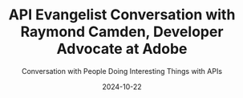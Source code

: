 ---
title: API Evangelist Conversation with Raymond Camden, Developer Advocate at Adobe
description: I was happy to have Raymond Camden, Developer Advocate at Adobe come by for another conversation. Raymond was on Breaking Changes back in the day, and I've been a follower of his work for well over a decade. He provided his obligatory plug for Adobe APIs he is an advocate for, but what is really motivating him was his new work at the intersection of API and AI. I don't have the time and budget to go to deep on AI, so I enjoy learning from someone who is as curious and pragmatic as I am about new technologies, a conversation that left me with some ideas of how I am going to use not just ChatGPT, but also Google Gemini for some of the API profiling work I am doing.
date: 2024-10-22
guestName: Raymond Camden
guestRole: Developer Advocate
guestCompany: Adobe
guestIndustry: Software
guestImage: /assets/img/people/raymond-camden-headshot.jpeg
bio: I'm an expert in developer evangelism and advocacy, web technologies, Jamstack and more with a passion for teaching others. I've written about, and presented on, technologies for the past twenty years and enjoy helping others become passionate about the web as well. My ideal role is as an evangelist/developer advocate where I can help others learn about new technologies and products. I write at raymondcamden.com (approximately 300K page views per month) and other industry publications. I've authored (and contributed to) multiple books over the years and speak at conferences around the world.
obfuscated: false
summary: Producing real world insights using AI APIs.
subtitle: Conversation with People Doing Interesting Things with APIs
audio_file: https://kinlane-productions2.s3.amazonaws.com/api-evangelist-conversations/api-evangelist-conversations-raymond-camden-adobe.wav
audio_length: 87897306  
youtubeId: FutV8B9mwdE
sound_cloud: https://soundcloud.com/kinlane/api-evangelist-conversation-with-raymond-camden-developer-advocate-at-adobe
duration: '0:16:37'
publish_date: "2024-10-22 15:00:00"
url: https://conversations.apievangelist.com/sessions/2024-10-22-raymond-camden-adobe.html
tags:
  - PDF
  - Images
  - AI
  - Artificial Intelligence
partnerImage: https://kinlane-productions2.s3.amazonaws.com/api-evangelist-partners/apimatic-banner-728.jpg
partnerUrl: https://bit.ly/3NyONos
partnerTitle: Maximize API Adoption
conversation: 

  - question: Who are you?
    answer: I am Raymond Camden. Welcome Ray.

  - question: What is your role?
    answer: I am a senior developer evangelist for Adobe. 

  - question: What are you working on?
    answer: Too many different things. So my main like nine to five, uh, I was hired by the Acrobat services team, uh, which is a group of APIs related to document management. And I like to be honest when I talk about it and say, it's not. It's not cool, it's not awesome, but it's super practical. It's all kind of stuff like, you know, we're getting millions of documents and word, et cetera, and we want to, uh, consolidate on PDF. So we allow you to go from office to PDF at scale. Um, Again, not, not fun, but like super practical. Um, you need to do, you have millions of documents and you want to offer samples online because you sell eBooks. Uh, we can do things like splitting PDFs. So you can shove out like the first 10 pages, whatever. Uh, everything that you could do in Acrobat, the kind of slice and dice PDFs and stuff we have APIs for. Um, and very easy to use, uh, very simple. Very practical. Uh, there are some kind of cool ones where you could do things like use word as a kind of a template language and create dynamic PDFs and stuff like that. Uh, but. That's like my, my, my main thing, the main area where I work as an evangelist. I also am involved with our Firefly APIs as well. Um, these are the more fun ones to be honest, where, uh, you can do a lot of things with images. So, you know, from basic text to image, uh, to doing things at scale such that. I need to create banner ads and advertising in multiple formats, multiple languages, uh, with multiple different styles, uh, our Firefly or Photoshop they allow you to automate a lot of that, which, which I think is really, really neat. And one of the more practical uses, uh, for Gen AI, thirdly, my kind of third area, uh, API wise, anyway, uh, I've been doing a lot of Gen AI, uh, Uh, research on the Gemini platform from Google. Um, mainly because they were free. Like, honestly, like that's the only reason, uh, I know chat GPT, like they, they're number one, but you have to pay 20 bucks, which. Is I spend more on that on beer. Uh, but I didn't want to buy it. Like I just, I didn't, I didn't want to spend money to honestly like evangelize their product for them. And when Google announced their APIs and I could play with it for free, like that was it, I just went crazy into there. Um, I'll call out Cloudflare, Cloudflare also has a good free tier for AI stuff as well. 

  - question: What can you do with Cloudflare?
    answer: uh, they have integrations with a couple of different models. So, uh, I last looked at it a year ago. I didn't realize it was that long. Um, they're serverless, they're, they're, they're serverless product, just workers. Is great in general, again, like a stupid free tier. Um, and they added native support to do AI stuff. And again, like a year ago, I did a quick test, sent a prompt, got a response. It just plain worked. Um, and again, very, very generous free tier, uh, over there. 

  - question: What are you building?
    answer: Um, it's funny. Like when I first started, for some reason, I really wanted to be practical, which if you've been following me for a while, that's not at all. Um, if I find some new API, I will build something impractical with it. I'll have fun, but I kind of figure. I blog about it. I show you how easy to use. My use case is stupid, but hopefully you dear reader can have a practical, uh, use case based on what I showed you. Uh, and when I was playing with Gen AI, this is back early. A lot of the examples were frivolous. It was, you know, chatting and people would share fun examples. I would as well. And along with a not wanting to pay money for it be, I was, I felt like I should do something practical with it. Um, so. My initial experiments were just kind of like, kind of very basic. Here's some data, give me something back. Um, and then of course I went silly with it, but I. Started with basic prompts and just gradually learned a bit more. Um, especially like I got into it with Gemini right when their API came out. So as they added more stuff to it, I use that as an excuse to learn. So multimodal stuff, for example, uh, when they added APIs for that, that's when I learned multimodal calls and gen AI. 

  - question: What benefits are there using the API over the UI?
    answer: Uh, so I think there's a couple answers to that. Uh, so Gemini has a great UI. They have an AI studio. Um, and I do a lot of prototyping there, but it's mostly a sanity check. Like I want to try this particular prompt. Um, So without writing code, even though it may be 5, 10 minutes, you know, real short, I'll go to AI studio. I'll do the prompt, you know, kind of hard coded, um, static example. And if I see, okay, I'm getting some logical out of this. This may work. Then I look at, um, writing code. Uh, one thing you find out with gen AI pretty quickly that the code is not hard at all. Um, it's, it's trivial. Like I remember that my first call to Gemini within like 30 minutes of looking at the doc and the code, less than that, I had it working. I could pass a prompt and get something back. That's when you learn that the prompt is incredibly important. The code is like just stupid. Post type calls. Um, it's a lot. I'm showing my age here. Uh, I started in, uh, back in dev with, with cold fusion. And one of the things that cold fusion did was make it really easy to talk to a database. And it did like, it was, you know, once you set it up, you could. Write SQL in your code and get stuff back. It was really, really simple. Then you learn writing good SQL, writing performance SQL, having your database set up. That was a like years and years of stuff that you had to learn. So gen AI, the code part for the most part has been next to nothing. Thinking about how to craft that has been a lot more work. And that's, I think kind of unique in the API space because typically you don't Think that much about arguments. Like if I'm doing imagery sizing, like, okay, I care about the size. Uh, but for Gen AI, you've spent way more time thinking about your prompt and thinking about the system instructions and all that I find it to be way, way more important than kind of what I'm used to typically when working with APIs. 

  - question: Are semantics important to AI?
    answer: Yeah, so Jim and I has done some good work in that respects in terms of, uh, being able to spend, uh, send JSON  schema. Uh, so you can get kind of very precise, like, like one of the first things I found out. Gen AI is, I would just give you a blob of text back and it was cool text. But if you wanted like particular aspects of that, if you wanted to treat it like data and not just like human speaking, initially it was really hard to do that, like you could ask for JSON and sometimes it would just do random stuff, uh, with, with the Gemini, uh, being able to do JSON schema, you could say, I want an array of objects that has this key and this key, and you fill it in exactly like that. Uh, the blog posts I did two hours ago. Um, shows an example of that where in the first iteration, I was asking for insights and I got a great paragraph, a text back perfect. But then I wanted each insight by itself and I use a JSON schema to say you will give me an array of strings. And that gave me exactly that. The next iteration was, I want an array of insights, but for each insight, I want you to tell me if it's positive, negative, or neutral. And again, using JSON Schema, I was able to define, like, these are the exact strings that you will use when you return data. So that, that's been great, uh, for me for those type of demos.

  - question: How much time are you spending working with AI?
    answer: It changes every day, pretty much. Uh, you know, so part of the evangelist role is working with engineering, providing feedback, um, giving advice about how we should release stuff. And I do that for the Acrobat folks. I do that, uh, kind of unofficially. On the Firefly side as well. Um, and the Gen AI stuff is just general research. It's obviously. Becoming very, very important. So, um, it's, I, I kind of hit separate things each week in terms of what I'm researching. So the blog post from like two hours ago, uh, was an example of that, where it was just, uh, I had a web app for a stream. I did. This showing JavaScript charting and I'd build some sample, um, some sample sales data for the chart. And I saw a great blog post, uh, by, and give me a second. I want to make sure I say her name correctly. Uh, by Elizabeth, Elizabeth Siegel, uh, where she actually used cloud fare. Cloudflare's worker AI stuff to build a dashboard and added insights via AI into the dashboard. I thought that was an amazing idea. So I took my, just my one simple chart, took the exact same data, uh, and passed it to Gemini. And so now I have this web page that has a nice chart on top, but if you're like a CTO and just like, I don't want to look at a chart, that's too much work, uh, it has stuff like, you know, donut sales are going up, uh, banana sales are going down, apples are going up until the fall, whatever, uh, Stuff like that.Um, again, a big, huge thank you to her because it's awesome. I think to kind of mix those different, um, ways of showing data, um, on, on, on one web 
---